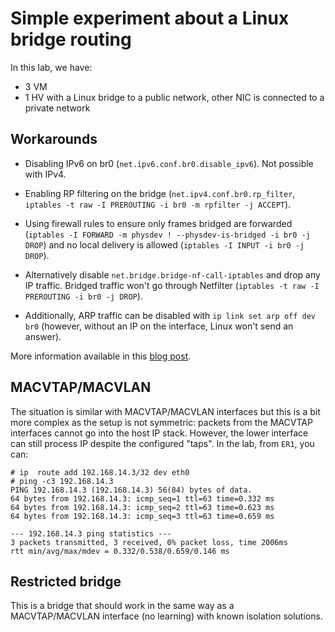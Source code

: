 # Simple experiment about a Linux bridge routing

In this lab, we have:

 - 3 VM
 - 1 HV with a Linux bridge to a public network, other NIC is connected to a private network
 
## Workarounds

 - Disabling IPv6 on br0 (`net.ipv6.conf.br0.disable_ipv6`). Not
   possible with IPv4.

 - Enabling RP filtering on the bridge (`net.ipv4.conf.br0.rp_filter`,
   `iptables -t raw -I PREROUTING -i br0 -m rpfilter -j ACCEPT`).

 - Using firewall rules to ensure only frames bridged are forwarded
   (`iptables -I FORWARD -m physdev ! --physdev-is-bridged -i br0 -j DROP`)
   and no local delivery is allowed (`iptables -I INPUT -i br0 -j
   DROP`).
   
 - Alternatively disable `net.bridge.bridge-nf-call-iptables` and drop
   any IP traffic. Bridged traffic won't go through Netfilter
   (`iptables -t raw -I PREROUTING -i br0 -j DROP`).

 - Additionally, ARP traffic can be disabled with `ip link set arp off
   dev br0` (however, without an IP on the interface, Linux won't send
   an answer).

More information available in this [blog post][].

[blog post]: https://vincent.bernat.im/en/blog/2017-linux-bridge-isolation

## MACVTAP/MACVLAN

The situation is similar with MACVTAP/MACVLAN interfaces but this is a
bit more complex as the setup is not symmetric: packets from the
MACVTAP interfaces cannot go into the host IP stack. However, the
lower interface can still process IP despite the configured "taps". In
the lab, from `ER1`, you can:

    # ip  route add 192.168.14.3/32 dev eth0
    # ping -c3 192.168.14.3
    PING 192.168.14.3 (192.168.14.3) 56(84) bytes of data.
    64 bytes from 192.168.14.3: icmp_seq=1 ttl=63 time=0.332 ms
    64 bytes from 192.168.14.3: icmp_seq=2 ttl=63 time=0.623 ms
    64 bytes from 192.168.14.3: icmp_seq=3 ttl=63 time=0.659 ms
    
    --- 192.168.14.3 ping statistics ---
    3 packets transmitted, 3 received, 0% packet loss, time 2006ms
    rtt min/avg/max/mdev = 0.332/0.538/0.659/0.146 ms

## Restricted bridge

This is a bridge that should work in the same way as a MACVTAP/MACVLAN
interface (no learning) with known isolation solutions.
